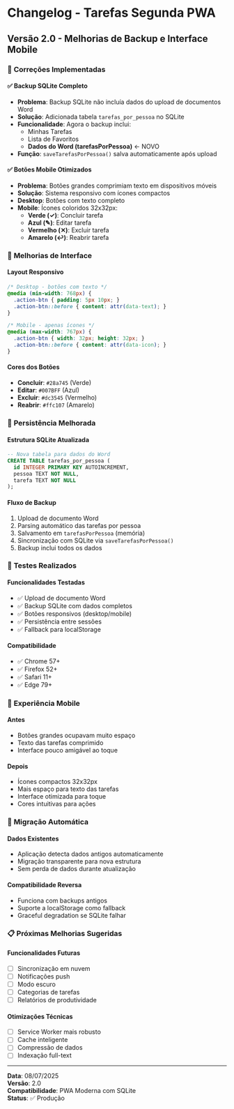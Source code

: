 # Changelog - Tarefas Segunda PWA

## Versão 2.0 - Melhorias de Backup e Interface Mobile

### 🔧 **Correções Implementadas**

#### ✅ **Backup SQLite Completo**
- **Problema**: Backup SQLite não incluía dados do upload de documentos Word
- **Solução**: Adicionada tabela `tarefas_por_pessoa` no SQLite
- **Funcionalidade**: Agora o backup inclui:
  - Minhas Tarefas
  - Lista de Favoritos  
  - **Dados do Word (tarefasPorPessoa)** ← NOVO
- **Função**: `saveTarefasPorPessoa()` salva automaticamente após upload

#### ✅ **Botões Mobile Otimizados**
- **Problema**: Botões grandes comprimiam texto em dispositivos móveis
- **Solução**: Sistema responsivo com ícones compactos
- **Desktop**: Botões com texto completo
- **Mobile**: Ícones coloridos 32x32px:
  - **Verde (✓)**: Concluir tarefa
  - **Azul (✎)**: Editar tarefa  
  - **Vermelho (✕)**: Excluir tarefa
  - **Amarelo (↩)**: Reabrir tarefa

### 🎨 **Melhorias de Interface**

#### **Layout Responsivo**
```css
/* Desktop - botões com texto */
@media (min-width: 768px) {
  .action-btn { padding: 5px 10px; }
  .action-btn::before { content: attr(data-text); }
}

/* Mobile - apenas ícones */
@media (max-width: 767px) {
  .action-btn { width: 32px; height: 32px; }
  .action-btn::before { content: attr(data-icon); }
}
```

#### **Cores dos Botões**
- **Concluir**: `#28a745` (Verde)
- **Editar**: `#007BFF` (Azul)
- **Excluir**: `#dc3545` (Vermelho)
- **Reabrir**: `#ffc107` (Amarelo)

### 💾 **Persistência Melhorada**

#### **Estrutura SQLite Atualizada**
```sql
-- Nova tabela para dados do Word
CREATE TABLE tarefas_por_pessoa (
  id INTEGER PRIMARY KEY AUTOINCREMENT,
  pessoa TEXT NOT NULL,
  tarefa TEXT NOT NULL
);
```

#### **Fluxo de Backup**
1. Upload de documento Word
2. Parsing automático das tarefas por pessoa
3. Salvamento em `tarefasPorPessoa` (memória)
4. Sincronização com SQLite via `saveTarefasPorPessoa()`
5. Backup inclui todos os dados

### 🧪 **Testes Realizados**

#### **Funcionalidades Testadas**
- ✅ Upload de documento Word
- ✅ Backup SQLite com dados completos
- ✅ Botões responsivos (desktop/mobile)
- ✅ Persistência entre sessões
- ✅ Fallback para localStorage

#### **Compatibilidade**
- ✅ Chrome 57+
- ✅ Firefox 52+
- ✅ Safari 11+
- ✅ Edge 79+

### 📱 **Experiência Mobile**

#### **Antes**
- Botões grandes ocupavam muito espaço
- Texto das tarefas comprimido
- Interface pouco amigável ao toque

#### **Depois**
- Ícones compactos 32x32px
- Mais espaço para texto das tarefas
- Interface otimizada para toque
- Cores intuitivas para ações

### 🔄 **Migração Automática**

#### **Dados Existentes**
- Aplicação detecta dados antigos automaticamente
- Migração transparente para nova estrutura
- Sem perda de dados durante atualização

#### **Compatibilidade Reversa**
- Funciona com backups antigos
- Suporte a localStorage como fallback
- Graceful degradation se SQLite falhar

### 📋 **Próximas Melhorias Sugeridas**

#### **Funcionalidades Futuras**
- [ ] Sincronização em nuvem
- [ ] Notificações push
- [ ] Modo escuro
- [ ] Categorias de tarefas
- [ ] Relatórios de produtividade

#### **Otimizações Técnicas**
- [ ] Service Worker mais robusto
- [ ] Cache inteligente
- [ ] Compressão de dados
- [ ] Indexação full-text

---

**Data**: 08/07/2025  
**Versão**: 2.0  
**Compatibilidade**: PWA Moderna com SQLite  
**Status**: ✅ Produção


